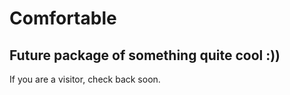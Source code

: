 # Comfortable

## Future package of something quite cool :))

If you are a visitor, check back soon.